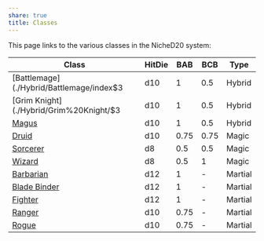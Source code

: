 ```yaml
---
share: true
title: Classes
---
```

This page links to the various classes in the NicheD20 system:

| Class                                                  | HitDie | BAB  | BCB  | Type    |
| ------------------------------------------------------ | ------ | ---- | ---- | ------- |
| [Battlemage](./Hybrid/Battlemage/index$3      | d10    | 1    | 0.5  | Hybrid  |
| [Grim Knight](./Hybrid/Grim%20Knight/$3    | d10    | 1    | 0.5  | Hybrid  |
| [Magus](./Hybrid/Magus/index.md)                | d10    | 1    | 0.5  | Hybrid  |
| [Druid](./Magic/Druid/index.md)                 | d10    | 0.75 | 0.75 | Magic   |
| [Sorcerer](./Magic/Sorcerer/index.md)           | d8     | 0.5  | 0.5  | Magic   |
| [Wizard](./Magic/Wizard/index.md)               | d8     | 0.5  | 1    | Magic   |
| [Barbarian](./Martial/Barbarian/index.md)       | d12    | 1    | \-   | Martial |
| [Blade Binder](./Martial/Blade%20Binder/index.md) | d12    | 1    | \-   | Martial |
| [Fighter](./Martial/Fighter/index.md)           | d12    | 1    | \-   | Martial |
| [Ranger](./Martial/Ranger/index.md)             | d10    | 0.75 | \-   | Martial |
| [Rogue](./Martial/Rogue/index.md)               | d10    | 0.75 | \-   | Martial |

